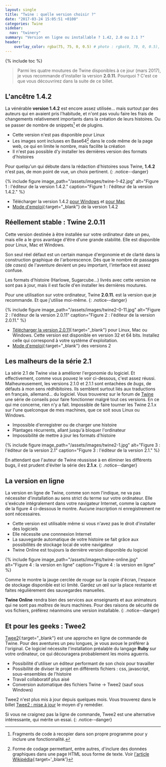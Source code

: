 ```yaml
---
layout: single
title: "Twine : quelle version choisir ?"
date: "2017-03-24 15:05:51 +0100"
categories: Twine
sidebar:
  nav: "twinery"
summary: "Version en ligne ou installable ? 1.42, 2.0 ou 2.1 ?"
header:
    overlay_color: rgba(75, 75, 0, 0.5) # photo : rgba(0, 70, 0, 0.5), twine : rgba(75, 75, 0, 0.5), jekyll : rgba(0, 20, 120, 0.5), divers : rgba(0, 0, 70, 0.5)
---
```


{% include toc %}
> Parmi les quatre moutures de Twine disponibles à ce jour (mars 2017), je vous recommande d'installer la version **2.0.11.** Pourquoi ? C'est ce que vous découvrirez dans la suite de ce billet.

## L'ancêtre 1.4.2

La vénérable **version 1.4.2** est encore assez utilisée... mais surtout par des auteurs qui en avaient pris l'habitude, et n'ont pas voulu faire les frais de changements relativement importants dans la création de leurs histoires. Ou se passer de nombre de snippets[^snippets] et de plugins.

* Cette version n'est pas disponible pour Linux
* Les images sont incluses en Base64[^Base64] dans le code même de la page web, ce qui en limite le nombre, mais facilite la création
* Il n'est pas possible d'y installer les dernières version des formats d'histoires

Pour quelqu'un qui débute dans la rédaction d'histoires sous Twine, **1.4.2** n'est pas, de mon point de vue, un choix  pertinent.
{: .notice--danger}

{% include figure image_path="/assets/images/twine-1-42.jpg" alt="Figure 1 : l'éditeur de la version 1.4.2." caption="Figure 1 : l'éditeur de la version 1.4.2." %}


* Télécharger la version 1.4.2 [pour Windows](http://twinery.org/downloads/twine_1.4.2_win.exe) et [pour Mac](http://twinery.org/downloads/twine_1.4.2_osx.zip)
* [Mode d'emploi](http://twinery.org/wiki/twine1:reference){:target="_blank"} de la version 1.4.2


## Réellement stable : Twine 2.0.11

Cette version destinée à être installée sur votre ordinateur date un peu, mais elle a le gros avantage d'être d'une grande stabilité. Elle est disponible pour Linux, Mac et Windows.

Son seul réel défaut est un certain manque d'ergonomie et de clarté dans la construction graphique de l'arborescence. Dès que le nombre de passages (de *cases*) de l'aventure devient un peu important, l'interface est assez confuse.

Les formats d'histoire (Harlowe, Sugarcube...) livrés avec cette version ne sont pas à jour, mais il est facile d'en installer les dernières moutures.

Pour une utilisation sur votre ordinateur, Twine **2.0.11.** est la version que je recommande. Et que j'utilise moi-même.
{: .notice--danger}

{% include figure image_path="/assets/images/twine2-0-11.jpg" alt="Figure 2 : l'éditeur de la version 2.0.11" caption="Figure 2 : l'éditeur de la version 2.0.11." %}

* [Télécharger la version 2.0.11](http://twinery.org/){:target="_blank"} pour Linux, Mac ou Windows. Cette version est disponible en version 32 et 64 bits. Installez celle qui correspond à votre système d'exploitation.
* [Mode d'emploi](http://twinery.org/wiki/twine2:guide){:target="_blank"} des versions 2

## Les malheurs de la série 2.1

La série 2.1 de Twine vise à améliorer l'ergonomie du logiciel. Et effectivement, comme vous pouvez le voir ci-dessous, c'est assez réussi. Malheureusement, les versions 2.1.0 et 2.1.1 sont entachées de *bugs*, de défauts à mon sens rédhibitoires. Ils semblent surtout liés aux traductions en français, allemand... du logiciel. Vous trouverez sur le forum de [Twine](http://twinery.org/forum/) une série de conseils pour faire fonctionner malgré tout ces versions. En ce qui me concerne, rien n'y a fait. Impossible de faire tourner les Twine 2.1.x sur l'une quelconque de mes machines, que ce soit sous Linux ou Windows.

* Impossible d'enregistrer ou de charger une histoire
* Plantages récurrents, allant jusqu'à bloquer l'ordinateur
* Impossibilité de mettre à jour les formats d'histoire


{% include figure image_path="/assets/images/twine2-1.jpg" alt="Figure 3 : l'éditeur de la version 2.1" caption="Figure 3 : l'éditeur de la version 2.1." %}

En attendant que l'auteur de Twine réussisse à en éliminer les différents bugs, il est prudent d'éviter la série des  **2.1.x**.
{: .notice--danger}

## La version en ligne

La version en ligne de Twine, comme son nom l'indique, ne va pas nécessiter d'installation au sens strict du terme sur votre ordinateur. Elle s'exécute intégralement dans votre navigateur Internet, comme la capture de la figure 4 ci-dessous le montre. Aucune inscription ni enregistrement ne sont nécessaires.

* Cette version est utilisable même si vous n'avez pas le droit d'installer des logiciels
* Elle nécessite une connnexion Internet
* La sauvegarde automatique de votre histoire se fait grâce aux possibilités de stockage local de votre navigateur
* Twine Online est toujours la dernière version disponible du logiciel

{% include figure image_path="/assets/images/twine-online.jpg" alt="Figure 4 : la version en ligne" caption="Figure 4 : la version en ligne" %}

Comme le montre la jauge cerclée de rouge sur la copie d'écran, l'espace de stockage disponible est ici limité. Gardez un œil sur la place restante et faites régulièrement des sauvegardes manuelles.

**Twine Online** rendra bien des services aux enseignants et aux animateurs qui ne sont pas *maîtres* de leurs machines. Pour des raisons de sécurité de vos fichiers, préférez néanmoins une version installable.
{: .notice--danger}

## Et pour les geeks : Twee2

[Twee2](https://dan-q.github.io/twee2/){:target="_blank"} est une approche en ligne de commande de Twine. Pour des aventures un peu longues, je vous avoue le préférer à l'original. Ce logiciel nécessite l'installation préalable du langage **Ruby** sur votre ordinateur, ce qui découragera probablement les moins aguerris.

* Possibilité d'utiliser un éditeur performant de son choix pour travailler
* Possibilité de diviser le projet en différents fichiers : css, javascript, sous-ensembles de l'histoire
* Travail collaboratif plus aisé
* Conversion automatique des fichiers Twine -> Twee2 (sauf sous Windows)

Twee2 n'est plus mis à jour depuis quelques mois. Vous trouverez dans le billet [Twee2 : mise à jour](/twine/twee2-mise-ajour/) le moyen d'y remédier.

Si vous ne craignez pas la ligne de commande, Twee2 est une alternative intéressante, qui mérite un essai.
{: .notice--danger}

[^snippets]:Fragments de code à recopier dans son propre programme pour y inclure une fonctionnalité.
[^Base64]:Forme de codage permettant, entre autres, d'inclure des données graphiques dans une page HTML sous forme de texte. Voir [l'article Wikipédia](https://fr.wikipedia.org/wiki/Base64){:target='_blank'}
